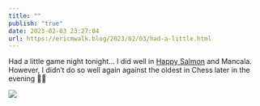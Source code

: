 ```yaml
---
title: ""
publish: "true"
date: 2023-02-03 23:27:04
url: https://ericmwalk.blog/2023/02/03/had-a-little.html
---
```


Had a little game night tonight… I did well in [Happy Salmon](https://www.explodingkittens.com/products/happy-salmon) and Mancala. However, I didn’t do so well again against the oldest in Chess later in the evening 🤦‍♂️


![](https://ericmwalk.blog/uploads/2023/b68dec4c9a.jpg)